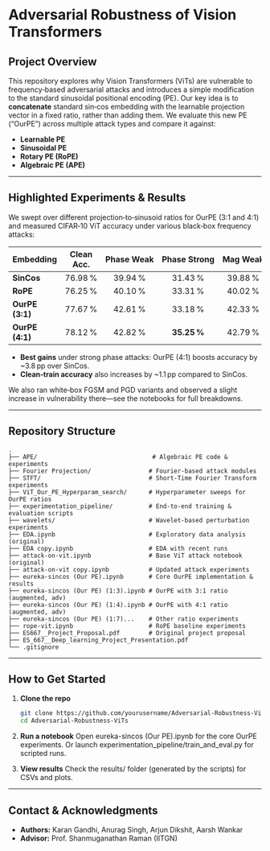 # Adversarial Robustness of Vision Transformers

## Project Overview

This repository explores why Vision Transformers (ViTs) are vulnerable to frequency‑based adversarial attacks and introduces a simple modification to the standard sinusoidal positional encoding (PE). Our key idea is to **concatenate** standard sin‑cos embedding with the learnable projection vector in a fixed ratio, rather than adding them. We evaluate this new PE (“OurPE”) across multiple attack types and compare it against:

- **Learnable PE**
- **Sinusoidal PE**  
- **Rotary PE (RoPE)**  
- **Algebraic PE (APE)**  

---

## Highlighted Experiments & Results

We swept over different projection‑to‑sinusoid ratios for OurPE (3:1 and 4:1) and measured CIFAR‑10 ViT accuracy under various black‑box frequency attacks:

| Embedding       | Clean Acc. | Phase Weak | Phase Strong | Mag Weak | Mag Strong |
| --------------- | :--------: | :--------: | :----------: | :------: | :--------: |
| **SinCos**      | 76.98 %    | 39.94 %    | 31.43 %      | 39.88 %  | 31.31 %    |
| **RoPE**        | 76.25 %    | 40.10 %    | 33.31 %      | 40.02 %  | 33.03 %    |
| **OurPE (3:1)** | 77.67 %    | 42.61 %    | 33.18 %      | 42.33 %  | 32.76 %    |
| **OurPE (4:1)** | 78.12 %    | 42.82 %    | **35.25 %**  | 42.79 %  | **34.46 %**|

- **Best gains** under strong phase attacks: OurPE (4:1) boosts accuracy by ~3.8 pp over SinCos.  
- **Clean‑train accuracy** also increases by ~1.1 pp compared to SinCos.  

We also ran white‑box FGSM and PGD variants and observed a slight increase in vulnerability there—see the notebooks for full breakdowns.

---

## Repository Structure

```plaintext
.
├── APE/                                # Algebraic PE code & experiments
├── Fourier Projection/                # Fourier‑based attack modules
├── STFT/                              # Short‑Time Fourier Transform experiments
├── ViT_Our_PE_Hyperparam_search/      # Hyperparameter sweeps for OurPE ratios
├── experimentation_pipeline/          # End‑to‑end training & evaluation scripts
├── wavelets/                          # Wavelet‑based perturbation experiments
├── EDA.ipynb                          # Exploratory data analysis (original)
├── EDA copy.ipynb                     # EDA with recent runs
├── attack-on-vit.ipynb                # Base ViT attack notebook (original)
├── attack-on-vit copy.ipynb           # Updated attack experiments
├── eureka-sincos (Our PE).ipynb       # Core OurPE implementation & results
├── eureka-sincos (Our PE) (1:3).ipynb # OurPE with 3:1 ratio (augmented, adv)
├── eureka-sincos (Our PE) (1:4).ipynb # OurPE with 4:1 ratio (augmented, adv)
├── eureka-sincos (Our PE) (1:7)...    # Other ratio experiments
├── rope-vit.ipynb                     # RoPE baseline experiments
├── ES667__Project_Proposal.pdf        # Original project proposal
├── ES_667__Deep_learning_Project_Presentation.pdf  
└── .gitignore

```
---

## How to Get Started

1. **Clone the repo**  
   ```bash
   git clone https://github.com/yourusername/Adversarial-Robustness-ViTs.git  
   cd Adversarial-Robustness-ViTs
2. **Run a notebook**
    Open eureka-sincos (Our PE).ipynb for the core OurPE experiments.
    Or launch experimentation_pipeline/train_and_eval.py for scripted runs.

3. **View results**
    Check the results/ folder (generated by the scripts) for CSVs and plots.

---

## Contact & Acknowledgments

- **Authors:** Karan Gandhi, Anurag Singh, Arjun Dikshit, Aarsh Wankar  
- **Advisor:** Prof. Shanmuganathan Raman (IITGN)
